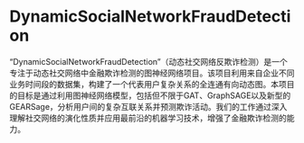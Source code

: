 # DynamicSocialNetworkFraudDetection
“DynamicSocialNetworkFraudDetection”（动态社交网络反欺诈检测）是一个专注于动态社交网络中金融欺诈检测的图神经网络项目。该项目利用来自企业不同业务时间段的数据集，构建了一个代表用户复杂关系的全连通有向动态图。本项目的目标是通过利用图神经网络模型，包括但不限于GAT、GraphSAGE以及新型的GEARSage，分析用户间的复杂互联关系并预测欺诈活动。我们的工作通过深入理解社交网络的演化性质并应用最前沿的机器学习技术，增强了金融欺诈检测的能力。
